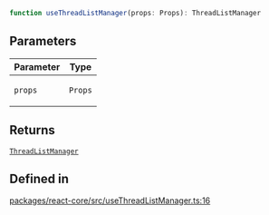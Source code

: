 ```ts
function useThreadListManager(props: Props): ThreadListManager
```

## Parameters

<table>
<thead>
<tr>
<th>Parameter</th>
<th>Type</th>
</tr>
</thead>
<tbody>
<tr>
<td>

`props`

</td>
<td>

`Props`

</td>
</tr>
</tbody>
</table>

## Returns

[`ThreadListManager`](../type-aliases/ThreadListManager.md)

## Defined in

[packages/react-core/src/useThreadListManager.ts:16](https://github.com/thesysdev/crayonai/blob/b70189f61d5ac903b473d12565e61a38c72453b2/frontend-sdk/packages/react-core/src/useThreadListManager.ts#L16)
